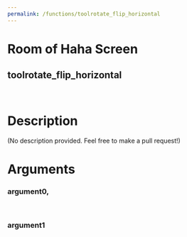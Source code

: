 ```yaml
---
permalink: /functions/toolrotate_flip_horizontal
---
```

# Room of Haha Screen  
## toolrotate_flip_horizontal  
&nbsp;  
# Description  
(No description provided. Feel free to make a pull request!) 
&nbsp;  
# Arguments
### argument0, 

&nbsp;  
### argument1

&nbsp;  


